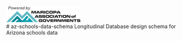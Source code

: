 <div class="row">
  <div class="column">
    <img src="./logos/MAG-logo1.png" width="200">
  </div>
</div>
# az-schools-data-schema
Longitudinal Database design schema for Arizona schools data
